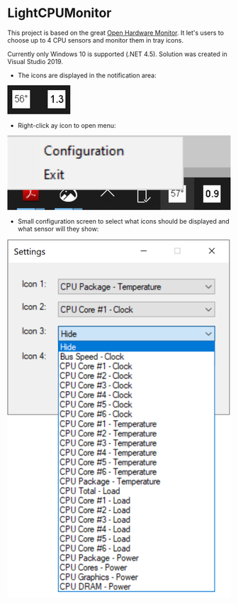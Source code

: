 # LightCPUMonitor

This project is based on the great [Open Hardware Monitor](https://github.com/openhardwaremonitor/openhardwaremonitor). It let's users to choose up to 4 CPU sensors and monitor them in tray icons.

Currently only Windows 10 is supported (.NET 4.5). Solution was created in Visual Studio 2019.

* The icons are displayed in the notification area: 

![Icons](/Docs/screen1.png)

* Right-click ay icon to open menu:

![Menu](/Docs/Screen3.png)

* Small configuration screen to select what icons should be displayed and what sensor will they show:

![Menu](/Docs/screen2.png)
